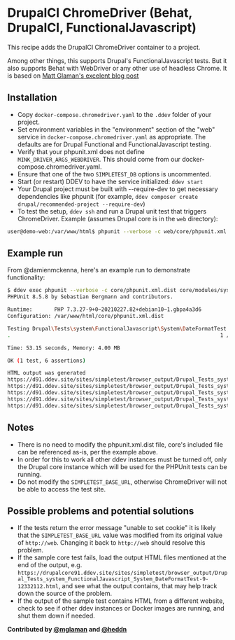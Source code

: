 # DrupalCI ChromeDriver (Behat, DrupalCI, FunctionalJavascript)

This recipe adds the DrupalCI ChromeDriver container to a project.

Among other things, this supports Drupal's FunctionalJavascript tests.
But it also supports Behat with WebDriver or any other use of headless Chrome.
It is based on [Matt Glaman's excelent blog post](https://glamanate.com/blog/running-drupals-functionaljavascript-tests-ddev)

## Installation

* Copy `docker-compose.chromedriver.yaml` to the `.ddev` folder of your project.
* Set environment variables in the "environment" section of the "web" service in `docker-compose.chromedriver.yaml` as appropriate. The defaults are for Drupal Functional and FunctionalJavascript testing.
* Verify that your phpunit.xml does not define `MINK_DRIVER_ARGS_WEBDRIVER`. This should come from our docker-compose.chromedriver.yaml.
* Ensure that one of the two `SIMPLETEST_DB` options is uncommented.
* Start (or restart) DDEV to have the service initialized: `ddev start`
* Your Drupal project must be built with --require-dev to get necessary dependencies like phpunit (for example, `ddev composer create drupal/recommended-project --require-dev`)
* To test the setup, `ddev ssh` and run a Drupal unit test that triggers ChromeDriver. Example (assumes Drupal core is in the `web` directory):

```bash
user@demo-web:/var/www/html$ phpunit --verbose -c web/core/phpunit.xml.dist web/core/modules/system/tests/src/FunctionalJavascript/System/DateFormatTest.php
```
## Example run

From @damienmckenna, here's an example run to demonstrate functionality:

```bash
$ ddev exec phpunit --verbose -c core/phpunit.xml.dist core/modules/system/tests/src/FunctionalJavascript/System/DateFormatTest.php
PHPUnit 8.5.8 by Sebastian Bergmann and contributors.

Runtime:       PHP 7.3.27-9+0~20210227.82+debian10~1.gbpa4a3d6
Configuration: /var/www/html/core/phpunit.xml.dist

Testing Drupal\Tests\system\FunctionalJavascript\System\DateFormatTest
.                                                                   1 / 1 (100%)

Time: 53.15 seconds, Memory: 4.00 MB

OK (1 test, 6 assertions)

HTML output was generated
https://d91.ddev.site/sites/simpletest/browser_output/Drupal_Tests_system_FunctionalJavascript_System_DateFormatTest-13-97496575.html
https://d91.ddev.site/sites/simpletest/browser_output/Drupal_Tests_system_FunctionalJavascript_System_DateFormatTest-14-97496575.html
https://d91.ddev.site/sites/simpletest/browser_output/Drupal_Tests_system_FunctionalJavascript_System_DateFormatTest-15-97496575.html
https://d91.ddev.site/sites/simpletest/browser_output/Drupal_Tests_system_FunctionalJavascript_System_DateFormatTest-16-97496575.html
https://d91.ddev.site/sites/simpletest/browser_output/Drupal_Tests_system_FunctionalJavascript_System_DateFormatTest-17-97496575.html
```

## Notes

* There is no need to modify the phpunit.xml.dist file, core's included file can be referenced as-is, per the example above.
* In order for this to work all other ddev instances must be turned off, only the Drupal core instance which will be used for the PHPUnit tests can be running.
* Do not modify the `SIMPLETEST_BASE_URL`, otherwise ChromeDriver will not be able to access the test site.

## Possible problems and potential solutions

* If the tests return the error message "unable to set cookie" it is likely that the `SIMPLETEST_BASE_URL` value was modified from its original value of `http://web`. Changing it back to `http://web` should resolve this problem.
* If the sample core test fails, load the output HTML files mentioned at the end of the output, e.g. `https://drupalcore91.ddev.site/sites/simpletest/browser_output/Drupal_Tests_system_FunctionalJavascript_System_DateFormatTest-9-12332112.html`, and see what the output contains, that may help track down the source of the problem.
* If the output of the sample test contains HTML from a different website, check to see if other ddev instances or Docker images are running, and shut them down if needed.

**Contributed by [@mglaman](https://github.com/mglaman)
and [@heddn](https://github.com/heddn)**
